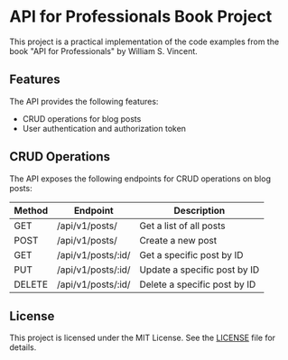 # API for Professionals Book Project

This project is a practical implementation of the code examples from the book "API for Professionals" by William S. Vincent. 
## Features

The API provides the following features:

- CRUD operations for blog posts
- User authentication and authorization token

## CRUD Operations

The API exposes the following endpoints for CRUD operations on blog posts:

| Method | Endpoint                | Description                          |
| ------ | ----------------------- | ------------------------------------ |
| GET    | /api/v1/posts/          | Get a list of all posts              |
| POST   | /api/v1/posts/          | Create a new post                    |
| GET    | /api/v1/posts/:id/      | Get a specific post by ID            |
| PUT    | /api/v1/posts/:id/      | Update a specific post by ID         |
| DELETE | /api/v1/posts/:id/      | Delete a specific post by ID         |

## License

This project is licensed under the MIT License. See the [LICENSE](LICENSE) file for details.
